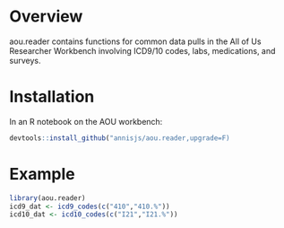 # Overview

aou.reader contains functions for common data pulls in the All of Us Researcher Workbench involving ICD9/10 codes, labs, medications, and surveys.

# Installation
In an R notebook on the AOU workbench:
```r
devtools::install_github("annisjs/aou.reader,upgrade=F)
```

# Example
```r
library(aou.reader)
icd9_dat <- icd9_codes(c("410","410.%"))
icd10_dat <- icd10_codes(c("I21","I21.%"))
